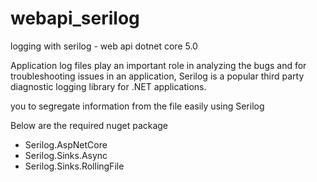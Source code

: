 # webapi_serilog
logging with serilog - web api dotnet core 5.0

Application log files play an important role in analyzing the bugs and for troubleshooting issues in an application, Serilog is a popular third party diagnostic logging library for .NET applications.

you to segregate information from the file easily using Serilog

Below are the required nuget package
  - Serilog.AspNetCore
  - Serilog.Sinks.Async
  - Serilog.Sinks.RollingFile
